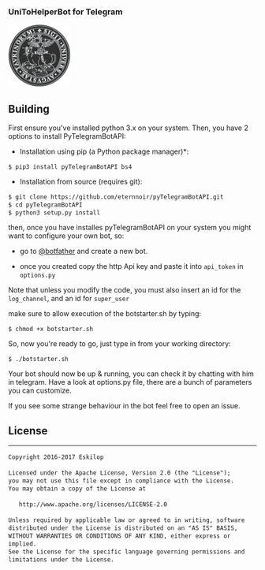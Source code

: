 ### UniToHelperBot for Telegram

<img src="https://raw.githubusercontent.com/eskilop/UniTo-Helper-Bot/master/logo.png" width="25%"/>

## Building
First ensure you've installed python 3.x on your system. Then, you have 
2 options to install PyTelegramBotAPI:

* Installation using pip (a Python package manager)*:

```
$ pip3 install pyTelegramBotAPI bs4
```

* Installation from source (requires git):

```
$ git clone https://github.com/eternnoir/pyTelegramBotAPI.git
$ cd pyTelegramBotAPI
$ python3 setup.py install
```
then, once you have installes pyTelegramBotAPI on your system you might want to configure your own bot, so:

* go to [@botfather](http://telegram.me/botfather) and create a new bot.

* once you created copy the http Api key and paste it into ```api_token``` in ```options.py```

Note that unless you modify the code, you must also insert an id for the ```log_channel```, and an id for ```super_user```

make sure to allow execution of the botstarter.sh by typing:

```
$ chmod +x botstarter.sh
```

So, now you're ready to go, just type in from your working directory:

```
$ ./botstarter.sh
```

Your bot should now be up & running, you can check it by chatting with him in telegram.
Have a look at options.py file, there are a bunch of parameters you can customize.

If you see some strange behaviour in the bot feel free to open an issue.

## License
-------------

    Copyright 2016-2017 Eskilop

    Licensed under the Apache License, Version 2.0 (the "License");
    you may not use this file except in compliance with the License.
    You may obtain a copy of the License at

       http://www.apache.org/licenses/LICENSE-2.0

    Unless required by applicable law or agreed to in writing, software
    distributed under the License is distributed on an "AS IS" BASIS,
    WITHOUT WARRANTIES OR CONDITIONS OF ANY KIND, either express or implied.
    See the License for the specific language governing permissions and
    limitations under the License.
